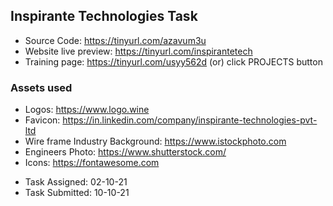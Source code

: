 ## Inspirante Technologies Task

- Source Code: https://tinyurl.com/azavum3u
- Website live preview: https://tinyurl.com/inspirantetech 
- Training page: https://tinyurl.com/usyy562d (or) click PROJECTS button

### Assets used
- Logos: https://www.logo.wine
- Favicon: https://in.linkedin.com/company/inspirante-technologies-pvt-ltd
- Wire frame Industry Background: https://www.istockphoto.com
- Engineers Photo: https://www.shutterstock.com/
- Icons: https://fontawesome.com

* Task Assigned: 02-10-21
* Task Submitted: 10-10-21
 
